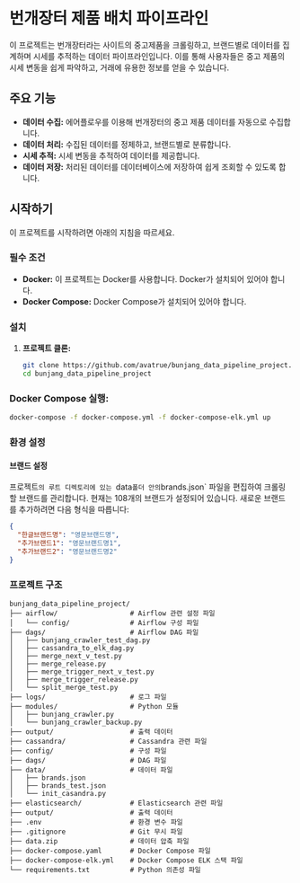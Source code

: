 # 번개장터 제품 배치 파이프라인

이 프로젝트는 번개장터라는 사이트의 중고제품을 크롤링하고, 브랜드별로 데이터를 집계하며 시세를 추적하는 데이터 파이프라인입니다. 이를 통해 사용자들은 중고 제품의 시세 변동을 쉽게 파악하고, 거래에 유용한 정보를 얻을 수 있습니다.

## 주요 기능

- **데이터 수집:** 에어플로우를 이용해 번개장터의 중고 제품 데이터를 자동으로 수집합니다.
- **데이터 처리:** 수집된 데이터를 정제하고, 브랜드별로 분류합니다.
- **시세 추적:** 시세 변동을 추적하여 데이터를 제공합니다.
- **데이터 저장:** 처리된 데이터를 데이터베이스에 저장하여 쉽게 조회할 수 있도록 합니다.

## 시작하기

이 프로젝트를 시작하려면 아래의 지침을 따르세요.

### 필수 조건

- **Docker:** 이 프로젝트는 Docker를 사용합니다. Docker가 설치되어 있어야 합니다.
- **Docker Compose:** Docker Compose가 설치되어 있어야 합니다.

### 설치

1. **프로젝트 클론:**
   ```bash
   git clone https://github.com/avatrue/bunjang_data_pipeline_project.git
   cd bunjang_data_pipeline_project

### Docker Compose 실행:
```bash
docker-compose -f docker-compose.yml -f docker-compose-elk.yml up
```

### 환경 설정

#### 브랜드 설정
프로젝트`의 루트 디렉토리에 있는 `data` 폴더 안의 `brands.json` 파일을 편집하여 크롤링할 브랜드를 관리합니다. 현재는 108개의 브랜드가 설정되어 있습니다. 새로운 브랜드를 추가하려면 다음 형식을 따릅니다:

```json
{
  "한글브랜드명": "영문브랜드명",
  "추가브랜드1": "영문브랜드명1",
  "추가브랜드2": "영문브랜드명2"
}
```

### 프로젝트 구조

```plaintext
bunjang_data_pipeline_project/
├── airflow/                  # Airflow 관련 설정 파일
│   └── config/               # Airflow 구성 파일
├── dags/                     # Airflow DAG 파일
│   ├── bunjang_crawler_test_dag.py
│   ├── cassandra_to_elk_dag.py
│   ├── merge_next_v_test.py
│   ├── merge_release.py
│   ├── merge_trigger_next_v_test.py
│   ├── merge_trigger_release.py
│   └── split_merge_test.py
├── logs/                     # 로그 파일
├── modules/                  # Python 모듈
│   ├── bunjang_crawler.py
│   └── bunjang_crawler_backup.py
├── output/                   # 출력 데이터
├── cassandra/                # Cassandra 관련 파일
├── config/                   # 구성 파일
├── dags/                     # DAG 파일
├── data/                     # 데이터 파일
│   ├── brands.json
│   ├── brands_test.json
│   └── init_casandra.py
├── elasticsearch/            # Elasticsearch 관련 파일
├── output/                   # 출력 데이터
├── .env                      # 환경 변수 파일
├── .gitignore                # Git 무시 파일
├── data.zip                  # 데이터 압축 파일
├── docker-compose.yaml       # Docker Compose 파일
├── docker-compose-elk.yml    # Docker Compose ELK 스택 파일
└── requirements.txt          # Python 의존성 파일
```


